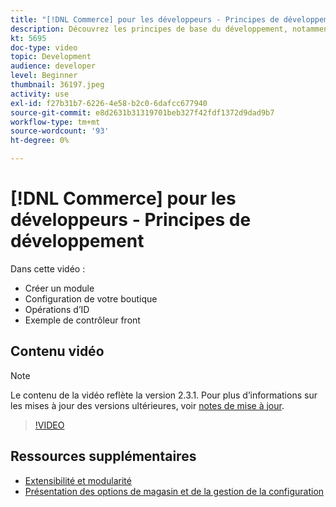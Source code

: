 ```yaml
---
title: "[!DNL Commerce] pour les développeurs - Principes de développement"
description: Découvrez les principes de base du développement, notamment la création d’un module, la configuration de vos opérations de magasin et d’ID, ainsi qu’un exemple de contrôleur frontal.
kt: 5695
doc-type: video
topic: Development
audience: developer
level: Beginner
thumbnail: 36197.jpeg
activity: use
exl-id: f27b31b7-6226-4e58-b2c0-6dafcc677940
source-git-commit: e8d2631b31319701beb327f42fdf1372d9dad9b7
workflow-type: tm+mt
source-wordcount: '93'
ht-degree: 0%

---
```


# [!DNL Commerce] pour les développeurs - Principes de développement

Dans cette vidéo :

- Créer un module
- Configuration de votre boutique
- Opérations d’ID
- Exemple de contrôleur front

## Contenu vidéo

>[!NOTE]
>
>Le contenu de la vidéo reflète la version 2.3.1. Pour plus d’informations sur les mises à jour des versions ultérieures, voir [notes de mise à jour](https://experienceleague.adobe.com/docs/commerce-operations/release/notes/overview.html).

>[!VIDEO](https://video.tv.adobe.com/v/36197?quality=12&learn=on)

## Ressources supplémentaires

- [Extensibilité et modularité](https://developer.adobe.com/commerce/php/architecture/modules/)
- [Présentation des options de magasin et de la gestion de la configuration](https://experienceleague.adobe.com/docs/commerce-cloud-service/user-guide/configure-store/overview.html)

